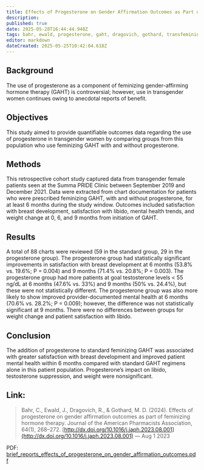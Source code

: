 ```yaml
---
title: Effects of Progesterone on Gender Affirmation Outcomes as Part of Feminizing Hormone Therapy
description: 
published: true
date: 2025-05-28T16:44:44.948Z
tags: bahr, ewald, progesterone, gaht, dragovich, gothard, transfeminine, 2023
editor: markdown
dateCreated: 2025-05-25T10:42:04.618Z
---
```


## Background
The use of progesterone as a component of feminizing gender-affirming hormone therapy (GAHT) is controversial; however, use in transgender women continues owing to anecdotal reports of benefit.

## Objectives
This study aimed to provide quantifiable outcomes data regarding the use of progesterone in transgender women by comparing groups from this population who use feminizing GAHT with and without progesterone.

## Methods
This retrospective cohort study captured data from transgender female patients seen at the Summa PRIDE Clinic between September 2019 and December 2021. Data were extracted from chart documentation for patients who were prescribed feminizing GAHT, with and without progesterone, for at least 6 months during the study window. Outcomes included satisfaction with breast development, satisfaction with libido, mental health trends, and weight change at 0, 6, and 9 months from initiation of GAHT.

## Results
A total of 88 charts were reviewed (59 in the standard group, 29 in the progesterone group). The progesterone group had statistically significant improvements in satisfaction with breast development at 6 months (53.8% vs. 19.6%; P = 0.004) and 9 months (71.4% vs. 20.8%; P = 0.003). The progesterone group had more patients at goal testosterone levels < 55 ng/dL at 6 months (47.6% vs. 33%) and 9 months (50% vs. 24.4%), but these were not statistically different. The progesterone group was also more likely to show improved provider-documented mental health at 6 months (70.6% vs. 28.2%; P = 0.009); however, the difference was not statistically significant at 9 months. There were no differences between groups for weight change and patient satisfaction with libido.

## Conclusion
The addition of progesterone to standard feminizing GAHT was associated with greater satisfaction with breast development and improved patient mental health within 6 months compared with standard GAHT regimens alone in this patient population. Progesterone’s impact on libido, testosterone suppression, and weight were nonsignificant.

## Link:
> Bahr, C., Ewald, J., Dragovich, R., & Gothard, M. D. (2024). Effects of progesterone on gender affirmation outcomes as part of feminizing hormone therapy. Journal of the American Pharmacists Association, 64(1), 268–272. [http://dx.doi.org/10.1016/j.japh.2023.08.001](http://dx.doi.org/10.1016/j.japh.2023.08.001)
> ― Aug 1 2023

PDF: [brief_reports_effects_of_progesterone_on_gender_affirmation_outcomes.pdf](/brief_reports_effects_of_progesterone_on_gender_affirmation_outcomes.pdf)